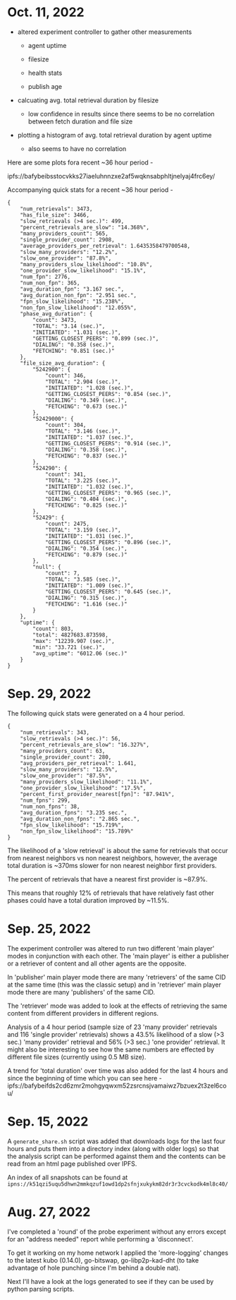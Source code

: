 # Oct. 11, 2022

* altered experiment controller to gather other measurements

  * agent uptime

  * filesize

  * health stats

  * publish age

* calcuating avg. total retrieval duration by filesize

  * low confidence in results since there seems to be no correlation between fetch duration and file size

* plotting a histogram of avg. total retrieval duration by agent uptime

  * also seems to have no correlation

Here are some plots fora recent ~36 hour period -

ipfs://bafybeibsstocvkks27iaeluhnnzxe2af5wqknsabphltjnelyaj4frc6ey/

Accompanying quick stats for a recent ~36 hour period -

```
{
    "num_retrievals": 3473,
    "has_file_size": 3466,
    "slow_retrievals (>4 sec.)": 499,
    "percent_retrievals_are_slow": "14.368%",
    "many_providers_count": 565,
    "single_provider_count": 2908,
    "average_providers_per_retrieval": 1.6435358479700548,
    "slow_many_providers": "12.2%",
    "slow_one_provider": "87.8%",
    "many_providers_slow_likelihood": "10.8%",
    "one_provider_slow_likelihood": "15.1%",
    "num_fpn": 2776,
    "num_non_fpn": 365,
    "avg_duration_fpn": "3.167 sec.",
    "avg_duration_non_fpn": "2.951 sec.",
    "fpn_slow_likelihood": "15.238%",
    "non_fpn_slow_likelihood": "12.055%",
    "phase_avg_duration": {
        "count": 3473,
        "TOTAL": "3.14 (sec.)",
        "INITIATED": "1.031 (sec.)",
        "GETTING_CLOSEST_PEERS": "0.899 (sec.)",
        "DIALING": "0.358 (sec.)",
        "FETCHING": "0.851 (sec.)"
    },
    "file_size_avg_duration": {
        "5242900": {
            "count": 346,
            "TOTAL": "2.904 (sec.)",
            "INITIATED": "1.028 (sec.)",
            "GETTING_CLOSEST_PEERS": "0.854 (sec.)",
            "DIALING": "0.349 (sec.)",
            "FETCHING": "0.673 (sec.)"
        },
        "52429000": {
            "count": 304,
            "TOTAL": "3.146 (sec.)",
            "INITIATED": "1.037 (sec.)",
            "GETTING_CLOSEST_PEERS": "0.914 (sec.)",
            "DIALING": "0.358 (sec.)",
            "FETCHING": "0.837 (sec.)"
        },
        "524290": {
            "count": 341,
            "TOTAL": "3.225 (sec.)",
            "INITIATED": "1.032 (sec.)",
            "GETTING_CLOSEST_PEERS": "0.965 (sec.)",
            "DIALING": "0.404 (sec.)",
            "FETCHING": "0.825 (sec.)"
        },
        "52429": {
            "count": 2475,
            "TOTAL": "3.159 (sec.)",
            "INITIATED": "1.031 (sec.)",
            "GETTING_CLOSEST_PEERS": "0.896 (sec.)",
            "DIALING": "0.354 (sec.)",
            "FETCHING": "0.879 (sec.)"
        },
        "null": {
            "count": 7,
            "TOTAL": "3.585 (sec.)",
            "INITIATED": "1.009 (sec.)",
            "GETTING_CLOSEST_PEERS": "0.645 (sec.)",
            "DIALING": "0.315 (sec.)",
            "FETCHING": "1.616 (sec.)"
        }
    },
    "uptime": {
        "count": 803,
        "total": 4827683.873598,
        "max": "12239.907 (sec.)",
        "min": "33.721 (sec.)",
        "avg_uptime": "6012.06 (sec.)"
    }
}
```


# Sep. 29, 2022

The following quick stats were generated on a 4 hour period.

```
{
    "num_retrievals": 343,
    "slow_retrievals (>4 sec.)": 56,
    "percent_retrievals_are_slow": "16.327%",
    "many_providers_count": 63,
    "single_provider_count": 280,
    "avg_providers_per_retrieval": 1.641,
    "slow_many_providers": "12.5%",
    "slow_one_provider": "87.5%",
    "many_providers_slow_likelihood": "11.1%",
    "one_provider_slow_likelihood": "17.5%",
    "percent_first_provider_nearest[fpn]": "87.941%",
    "num_fpns": 299,
    "num_non_fpns": 38,
    "avg_duration_fpns": "3.235 sec.",
    "avg_duration_non_fpns": "2.865 sec.",
    "fpn_slow_likelihood": "15.719%",
    "non_fpn_slow_likelihood": "15.789%"
}
```

The likelihood of a 'slow retrieval' is about the same for retrievals that occur from nearest neighbors vs non nearest neighbors, however, the average total duration is ~370ms slower for non nearest neighbor first providers.

The percent of retrievals that have a nearest first provider is ~87.9%.

This means that roughly 12% of retrievals that have relatively fast other phases could have a total duration improved by ~11.5%.

# Sep. 25, 2022

The experiment controller was altered to run two different 'main player' modes in conjunction with each other.  The 'main player' is either a publisher or a retriever of content and all other agents are the opposite.

In 'publisher' main player mode there are many 'retrievers' of the same CID at the same time (this was the classic setup) and in 'retriever' main player mode there are many 'publishers' of the same CID.

The 'retriever' mode was added to look at the effects of retrieving the same content from different providers in different regions.

Analysis of a 4 hour period (sample size of 23 'many provider' retrievals and 116 'single provider' retrievals) shows a 43.5% likelihood of a slow (>3 sec.) 'many provider' retrieval and 56% (>3 sec.) 'one provider' retrieval.  It might also be interesting to see how the same numbers are effected by different file sizes (currently using 0.5 MB size).

A trend for 'total duration' over time was also added for the last 4 hours and since the beginning of time which you can see here - ipfs://bafybeifds2cd6zmr2mohgyqwxm52zsrcnsjvamaiwz7bzuex2t3zel6cou/


# Sep. 15, 2022 

A `generate_share.sh` script was added that downloads logs for the last four hours and puts them into a directory index (along with older logs) so that the analysis script can be performed against them and the contents can be read from an html page published over IPFS.

An index of all snapshots can be found at `ipns://k51qzi5uqu5dhwn2mmkqzuf1owd1dp2sfnjxukykm82dr3r3cvckodk4ml8c40/`

# Aug. 27, 2022

I've completed a 'round' of the probe experiment without any errors except for an "address needed" report while performing a 'disconnect'.  

To get it working on my home network I applied the 'more-logging' changes to the latest kubo (0.14.0), go-bitswap, go-libp2p-kad-dht (to take advantage of hole punching since I'm behind a double nat).

Next I'll have a look at the logs generated to see if they can be used by python parsing scripts.


